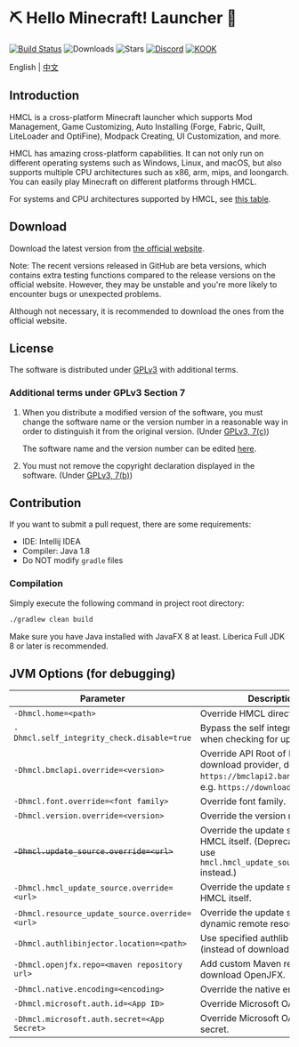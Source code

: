 # ⛏ Hello Minecraft! Launcher 💎
[![Build Status](https://ci.huangyuhui.net/job/HMCL/badge/icon?.svg)](https://ci.huangyuhui.net/job/HMCL)
![Downloads](https://img.shields.io/github/downloads/huanghongxun/HMCL/total)
![Stars](https://img.shields.io/github/stars/huanghongxun/HMCL)
[![Discord](https://img.shields.io/discord/995291757799538688.svg?label=&logo=discord&logoColor=ffffff&color=7389D8&labelColor=6A7EC2)](https://discord.gg/jVvC7HfM6U)
[![KOOK](https://img.shields.io/badge/KOOK-HMCL-brightgreen)](https://kook.top/Kx7n3t)

English | [中文](README_cn.md)

## Introduction
HMCL is a cross-platform Minecraft launcher which supports Mod Management, Game Customizing, Auto Installing (Forge, Fabric, Quilt, LiteLoader and OptiFine), Modpack Creating, UI Customization, and more.

HMCL has amazing cross-platform capabilities.
It can not only run on different operating systems such as Windows, Linux, and macOS, 
but also supports multiple CPU architectures such as x86, arm, mips, and loongarch.
You can easily play Minecraft on different platforms through HMCL.

For systems and CPU architectures supported by HMCL, see [this table](PLATFORM.md).

## Download
Download the latest version from [the official website](https://hmcl.huangyuhui.net/download).

Note: The recent versions released in GitHub are beta versions, which contains extra testing functions compared to the release versions on the official website. However, they may be unstable and you're more likely to encounter bugs or unexpected problems.

Although not necessary, it is recommended to download the ones from the official website.

## License
The software is distributed under [GPLv3](https://www.gnu.org/licenses/gpl-3.0.html) with additional terms.

### Additional terms under GPLv3 Section 7
1. When you distribute a modified version of the software, you must change the software name or the version number in a reasonable way in order to distinguish it from the original version. (Under [GPLv3, 7(c)](https://github.com/huanghongxun/HMCL/blob/11820e31a85d8989e41d97476712b07e7094b190/LICENSE#L372-L374))

   The software name and the version number can be edited [here](https://github.com/huanghongxun/HMCL/blob/javafx/HMCL/src/main/java/org/jackhuang/hmcl/Metadata.java#L33-L35).

2. You must not remove the copyright declaration displayed in the software. (Under [GPLv3, 7(b)](https://github.com/huanghongxun/HMCL/blob/11820e31a85d8989e41d97476712b07e7094b190/LICENSE#L368-L370))

## Contribution
If you want to submit a pull request, there are some requirements:
* IDE: Intellij IDEA
* Compiler: Java 1.8
* Do NOT modify `gradle` files

### Compilation
Simply execute the following command in project root directory:

```bash
./gradlew clean build
```

Make sure you have Java installed with JavaFX 8 at least. Liberica Full JDK 8 or later is recommended.

## JVM Options (for debugging)
| Parameter                                      | Description                                                                                                                       |
|------------------------------------------------|-----------------------------------------------------------------------------------------------------------------------------------|
| `-Dhmcl.home=<path>`                           | Override HMCL directory.                                                                                                          |
| `-Dhmcl.self_integrity_check.disable=true`     | Bypass the self integrity check when checking for update.                                                                         |
| `-Dhmcl.bmclapi.override=<version>`            | Override API Root of BMCLAPI download provider, defaults to `https://bmclapi2.bangbang93.com`. e.g. `https://download.mcbbs.net`. |
| `-Dhmcl.font.override=<font family>`           | Override font family.                                                                                                             |
| `-Dhmcl.version.override=<version>`            | Override the version number.                                                                                                      |
| ~~`-Dhmcl.update_source.override=<url>`~~      | Override the update source for HMCL itself. (Deprecated, please use `hmcl.hmcl_update_source.override` instead.)                  |
| `-Dhmcl.hmcl_update_source.override=<url>`     | Override the update source for HMCL itself.                                                                                       |
| `-Dhmcl.resource_update_source.override=<url>` | Override the update source for dynamic remote resources.                                                                          |
| `-Dhmcl.authlibinjector.location=<path>`       | Use specified authlib-injector (instead of downloading one).                                                                      |
| `-Dhmcl.openjfx.repo=<maven repository url>`   | Add custom Maven repository for download OpenJFX.                                                                                 |
| `-Dhmcl.native.encoding=<encoding>`            | Override the native encoding.                                                                                                     |
| `-Dhmcl.microsoft.auth.id=<App ID>`            | Override Microsoft OAuth App ID.                                                                                                  |
| `-Dhmcl.microsoft.auth.secret=<App Secret>`    | Override Microsoft OAuth App secret.                                                                                              |
